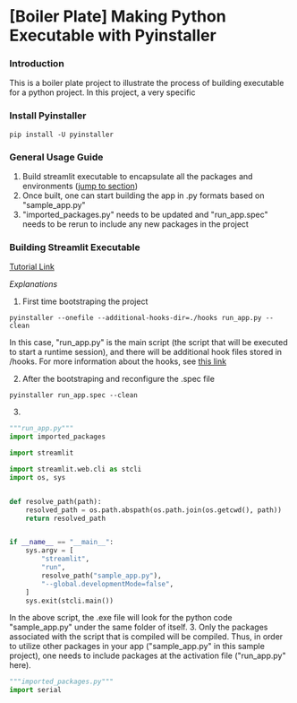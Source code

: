 # [Boiler Plate] Making Python Executable with Pyinstaller

### Introduction
This is a boiler plate project to illustrate the process of building executable for a python project. In this project, a very specific 

### Install Pyinstaller
```shell
pip install -U pyinstaller
```

### General Usage Guide
1. Build streamlit executable to encapsulate all the packages and environments ([jump to section](#general-usage-guide))
2. Once built, one can start building the app in .py formats based on "sample_app.py"
3. "imported_packages.py" needs to be updated and "run_app.spec" needs to be rerun to include any new packages in the project

### Building Streamlit Executable
[Tutorial Link](https://ploomber.io/blog/streamlit_exe/)

_Explanations_

1. First time bootstraping the project
```shell
pyinstaller --onefile --additional-hooks-dir=./hooks run_app.py --clean
```
In this case, "run_app.py" is the main script (the script that will be executed to start a runtime session), and there will be additional hook files stored in /hooks. For more information about the hooks, see [this link](https://pyinstaller.org/en/stable/hooks.html#module-PyInstaller.utils.hooks)

2. After the bootstraping and reconfigure the .spec file
```shell
pyinstaller run_app.spec --clean
```

3. 
```python
"""run_app.py"""
import imported_packages

import streamlit

import streamlit.web.cli as stcli
import os, sys


def resolve_path(path):
    resolved_path = os.path.abspath(os.path.join(os.getcwd(), path))
    return resolved_path


if __name__ == "__main__":
    sys.argv = [
        "streamlit",
        "run",
        resolve_path("sample_app.py"),
        "--global.developmentMode=false",
    ]
    sys.exit(stcli.main())
```
In the above script, the .exe file will look for the python code "sample_app.py" under the same folder of itself.
3. Only the packages associated with the script that is compiled will be compiled. Thus, in order to utilize other packages in your app ("sample_app.py" in this sample project), one needs to include packages at the activation file ("run_app.py" here).
```python
"""imported_packages.py"""
import serial
```